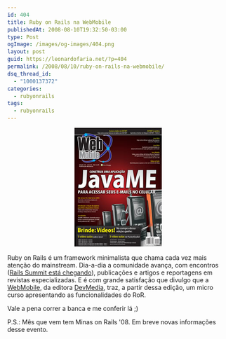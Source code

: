 ```yaml
---
id: 404
title: Ruby on Rails na WebMobile
publishedAt: 2008-08-10T19:32:50-03:00
type: Post
ogImage: /images/og-images/404.png
layout: post
guid: https://leonardofaria.net/?p=404
permalink: /2008/08/10/ruby-on-rails-na-webmobile/
dsq_thread_id:
  - "1000137372"
categories:
  - rubyonrails
tags:
  - rubyonrails
---
```

<center>
  <a href='http://www.devmedia.com.br/resumo/default.asp?site=5'><img src="/wp-content/uploads/2008/08/webmobile19.jpg" title="Webmobile #19" /></a>
</center>

Ruby on Rails é um framework minimalista que chama cada vez mais atenção do mainstream. Dia-a-dia a comunidade avança, com encontros ([Rails Summit está chegando](http://www.devmedia.com.br/loja/img/capaWM19_M.jpg)), publicações e artigos e reportagens em revistas especializadas. E é com grande satisfação que divulgo que a [WebMobile](http://www.devmedia.com.br/resumo/default.asp?site=5), da editora [DevMedia](http://www.devmedia.com.br/), traz, a partir dessa edição, um micro curso apresentando as funcionalidades do RoR.

Vale a pena correr a banca e me conferir lá ;)

P.S.: Mês que vem tem Minas on Rails '08. Em breve novas informações desse evento.
